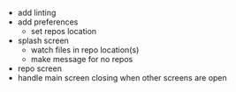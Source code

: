 - add linting
- add preferences
  - set repos location
- splash screen
  - watch files in repo location(s)
  - make message for no repos
- repo screen
- handle main screen closing when other screens are open
